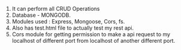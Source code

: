 1. It can perform all CRUD Operations
2. Database - MONGODB.
3. Modules used : Express, Mongoose, Cors, fs.
4. Also has test.html file to actually test my rest api.
5. Cors module for getting permission to make a api request to my localhost of different port from localhost of another different port.